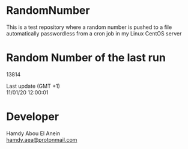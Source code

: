 # RandomNumber    
This is a test repository where a random number is pushed to a file automatically passwordless from a cron job in my Linux CentOS server    
# Random Number of the last run   
13814
      
Last update (GMT +1)    
11/01/20 12:00:01
# Developer    
Hamdy Abou El Anein   
hamdy.aea@protonmail.com
